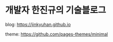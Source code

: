 # 개발자 한진규의 기술블로그

blog: https://jinkyuhan.github.io


theme: https://github.com/pages-themes/minimal
